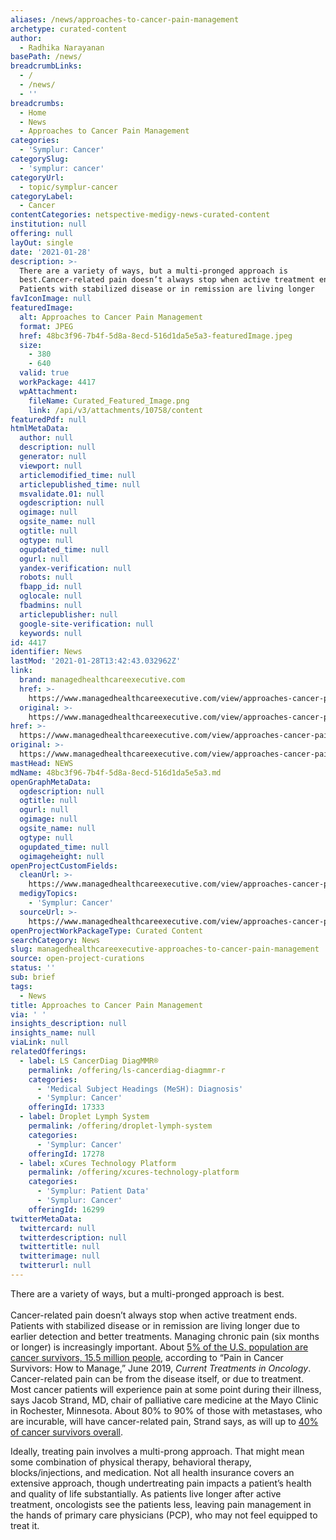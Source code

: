 ```yaml
---
aliases: /news/approaches-to-cancer-pain-management
archetype: curated-content
author:
  - Radhika Narayanan
basePath: /news/
breadcrumbLinks:
  - /
  - /news/
  - ''
breadcrumbs:
  - Home
  - News
  - Approaches to Cancer Pain Management
categories:
  - 'Symplur: Cancer'
categorySlug:
  - 'symplur: cancer'
categoryUrl:
  - topic/symplur-cancer
categoryLabel:
  - Cancer
contentCategories: netspective-medigy-news-curated-content
institution: null
offering: null
layOut: single
date: '2021-01-28'
description: >-
  There are a variety of ways, but a multi-pronged approach is
  best.Cancer-related pain doesn’t always stop when active treatment ends.
  Patients with stabilized disease or in remission are living longer
favIconImage: null
featuredImage:
  alt: Approaches to Cancer Pain Management
  format: JPEG
  href: 48bc3f96-7b4f-5d8a-8ecd-516d1da5e5a3-featuredImage.jpeg
  size:
    - 380
    - 640
  valid: true
  workPackage: 4417
  wpAttachment:
    fileName: Curated_Featured_Image.png
    link: /api/v3/attachments/10758/content
featuredPdf: null
htmlMetaData:
  author: null
  description: null
  generator: null
  viewport: null
  articlemodified_time: null
  articlepublished_time: null
  msvalidate.01: null
  ogdescription: null
  ogimage: null
  ogsite_name: null
  ogtitle: null
  ogtype: null
  ogupdated_time: null
  ogurl: null
  yandex-verification: null
  robots: null
  fbapp_id: null
  oglocale: null
  fbadmins: null
  articlepublisher: null
  google-site-verification: null
  keywords: null
id: 4417
identifier: News
lastMod: '2021-01-28T13:42:43.032962Z'
link:
  brand: managedhealthcareexecutive.com
  href: >-
    https://www.managedhealthcareexecutive.com/view/approaches-cancer-pain-management
  original: >-
    https://www.managedhealthcareexecutive.com/view/approaches-cancer-pain-management
href: >-
  https://www.managedhealthcareexecutive.com/view/approaches-cancer-pain-management
original: >-
  https://www.managedhealthcareexecutive.com/view/approaches-cancer-pain-management
mastHead: NEWS
mdName: 48bc3f96-7b4f-5d8a-8ecd-516d1da5e5a3.md
openGraphMetaData:
  ogdescription: null
  ogtitle: null
  ogurl: null
  ogimage: null
  ogsite_name: null
  ogtype: null
  ogupdated_time: null
  ogimageheight: null
openProjectCustomFields:
  cleanUrl: >-
    https://www.managedhealthcareexecutive.com/view/approaches-cancer-pain-management
  medigyTopics:
    - 'Symplur: Cancer'
  sourceUrl: >-
    https://www.managedhealthcareexecutive.com/view/approaches-cancer-pain-management
openProjectWorkPackageType: Curated Content
searchCategory: News
slug: managedhealthcareexecutive-approaches-to-cancer-pain-management
source: open-project-curations
status: ''
sub: brief
tags:
  - News
title: Approaches to Cancer Pain Management
via: ' '
insights_description: null
insights_name: null
viaLink: null
relatedOfferings:
  - label: LS CancerDiag DiagMMR®
    permalink: /offering/ls-cancerdiag-diagmmr-r
    categories:
      - 'Medical Subject Headings (MeSH): Diagnosis'
      - 'Symplur: Cancer'
    offeringId: 17333
  - label: Droplet Lymph System
    permalink: /offering/droplet-lymph-system
    categories:
      - 'Symplur: Cancer'
    offeringId: 17278
  - label: xCures Technology Platform
    permalink: /offering/xcures-technology-platform
    categories:
      - 'Symplur: Patient Data'
      - 'Symplur: Cancer'
    offeringId: 16299
twitterMetaData:
  twittercard: null
  twitterdescription: null
  twittertitle: null
  twitterimage: null
  twitterurl: null
---
```

<p>There are a variety of ways, but a multi-pronged approach is best.<br><br>Cancer-related pain doesn’t always stop when active treatment ends. Patients with stabilized disease or in remission are living longer due to earlier detection and better treatments. Managing chronic pain (six months or longer) is increasingly important. About <a href="https://link.springer.com/article/10.1007/s11864-019-0647-0">5% of the U.S. population are cancer survivors, 15.5 million people</a>, according to “Pain in Cancer Survivors: How to Manage,” June 2019, <i>Current Treatments in Oncology</i>. Cancer-related pain can be from the disease itself, or due to treatment. Most cancer patients will experience pain at some point during their illness, says Jacob Strand, MD, chair of palliative care medicine at the Mayo Clinic in Rochester, Minnesota. About 80% to 90% of those with metastases, who are incurable, will have cancer-related pain, Strand says, as will up to <a href="https://link.springer.com/article/10.1007/s11864-019-0647-0">40% of cancer survivors overall</a>.</p><p>Ideally, treating pain involves a multi-prong approach. That might mean some combination of physical therapy, behavioral therapy, blocks/injections, and medication. Not all health insurance covers an extensive approach, though undertreating pain impacts a patient’s health and quality of life substantially. As patients live longer after active treatment, oncologists see the patients less, leaving pain management in the hands of primary care physicians (PCP), who may not feel equipped to treat it.</p>